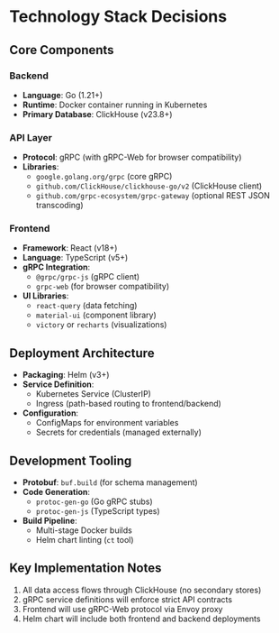 # Technology Stack Decisions

## Core Components

### Backend
- **Language**: Go (1.21+)
- **Runtime**: Docker container running in Kubernetes
- **Primary Database**: ClickHouse (v23.8+)

### API Layer
- **Protocol**: gRPC (with gRPC-Web for browser compatibility)
- **Libraries**:
  - `google.golang.org/grpc` (core gRPC)
  - `github.com/ClickHouse/clickhouse-go/v2` (ClickHouse client)
  - `github.com/grpc-ecosystem/grpc-gateway` (optional REST JSON transcoding)

### Frontend
- **Framework**: React (v18+)
- **Language**: TypeScript (v5+)
- **gRPC Integration**:
  - `@grpc/grpc-js` (gRPC client)
  - `grpc-web` (for browser compatibility)
- **UI Libraries**:
  - `react-query` (data fetching)
  - `material-ui` (component library)
  - `victory` or `recharts` (visualizations)

## Deployment Architecture
- **Packaging**: Helm (v3+)
- **Service Definition**: 
  - Kubernetes Service (ClusterIP)
  - Ingress (path-based routing to frontend/backend)
- **Configuration**:
  - ConfigMaps for environment variables
  - Secrets for credentials (managed externally)

## Development Tooling
- **Protobuf**: `buf.build` (for schema management)
- **Code Generation**:
  - `protoc-gen-go` (Go gRPC stubs)
  - `protoc-gen-js` (TypeScript types)
- **Build Pipeline**:
  - Multi-stage Docker builds
  - Helm chart linting (`ct` tool)

## Key Implementation Notes
1. All data access flows through ClickHouse (no secondary stores)
2. gRPC service definitions will enforce strict API contracts
3. Frontend will use gRPC-Web protocol via Envoy proxy
4. Helm chart will include both frontend and backend deployments 